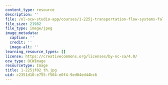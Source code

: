 ```yaml
---
content_type: resource
description: ''
file: /ol-ocw-studio-app/courses/1-225j-transportation-flow-systems-fall-2002/c2351d10e755f504e0f49ed04ed44bc6_1-225jf02_th.jpg
file_size: 21982
file_type: image/jpeg
image_metadata:
  caption: ''
  credit: ''
  image-alt: ''
learning_resource_types: []
license: https://creativecommons.org/licenses/by-nc-sa/4.0/
ocw_type: OCWImage
resourcetype: Image
title: 1-225jf02_th.jpg
uid: c2351d10-e755-f504-e0f4-9ed04ed44bc6
---
```

